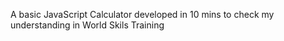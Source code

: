 A basic JavaScript Calculator developed in 10 mins to check my understanding in World Skils Training
